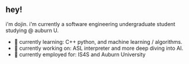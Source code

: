 ## hey!

i'm dojin. i'm currently a software engineering undergraduate student studying @ auburn U.
- 🌱 currently learning: C++ python, and machine learning / algorithms.
- 🔭 currently working on: ASL interpreter and more deep diving into AI.
- 💼 currently employed for: IS4S and Auburn University
